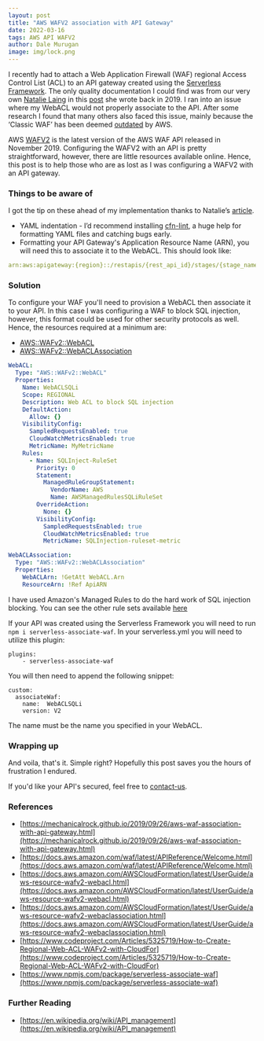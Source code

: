 ```yaml
---
layout: post
title: "AWS WAFV2 association with API Gateway"
date: 2022-03-16
tags: AWS API WAFV2
author: Dale Murugan
image: img/lock.png
---
```


I recently had to attach a Web Application Firewall (WAF) regional Access Control List (ACL) to an API gateway created using the [Serverless Framework](https://www.serverless.com/). The only quality documentation I could find was from our very own [Natalie Laing](https://au.linkedin.com/in/natalie-laing-652a9131) in this [post](https://mechanicalrock.github.io/2019/09/26/aws-waf-association-with-api-gateway.html) she wrote back in 2019. I ran into an issue where my WebACL would not properly associate to the API. After some research I found that many others also faced this issue, mainly because the ‘Classic WAF’ has been deemed [outdated](https://docs.aws.amazon.com/waf/latest/developerguide/classic-waf-chapter.html) by AWS.

AWS [WAFV2](https://docs.aws.amazon.com/waf/latest/APIReference/Welcome.html) is the latest version of the AWS WAF API released in November 2019. Configuring the WAFV2 with an API is pretty straightforward, however, there are little resources available online. Hence, this post is to help those who are as lost as I was configuring a WAFV2 with an API gateway.

### Things to be aware of

I got the tip on these ahead of my implementation thanks to Natalie’s [article](https://mechanicalrock.github.io/2019/09/26/aws-waf-association-with-api-gateway.html).

- YAML indentation - I’d recommend installing [cfn-lint](https://github.com/aws-cloudformation/cfn-lint), a huge help for formatting YAML files and catching bugs early.
- Formatting your API Gateway's Application Resource Name (ARN), you will need this to associate it to the WebACL. This should look like:

```yml
arn:aws:apigateway:{region}::/restapis/{rest_api_id}/stages/{stage_name}
```

### Solution

To configure your WAF you'll need to provision a WebACL then associate it to your API. In this case I was configuring a WAF to block SQL injection, however, this format could be used for other security protocols as well. Hence, the resources required at a minimum are:

- [AWS::WAFv2::WebACL](https://docs.aws.amazon.com/AWSCloudFormation/latest/UserGuide/aws-resource-wafv2-webacl.html)
- [AWS::WAFv2::WebACLAssociation](https://docs.aws.amazon.com/AWSCloudFormation/latest/UserGuide/aws-resource-wafv2-webaclassociation.html)

```yml
WebACL:
  Type: "AWS::WAFv2::WebACL"
  Properties:
    Name: WebACLSQLi
    Scope: REGIONAL
    Description: Web ACL to block SQL injection
    DefaultAction:
      Allow: {}
    VisibilityConfig:
      SampledRequestsEnabled: true
      CloudWatchMetricsEnabled: true
      MetricName: MyMetricName
    Rules:
      - Name: SQLInject-RuleSet
        Priority: 0
        Statement:
          ManagedRuleGroupStatement:
            VendorName: AWS
            Name: AWSManagedRulesSQLiRuleSet
        OverrideAction:
          None: {}
        VisibilityConfig:
          SampledRequestsEnabled: true
          CloudWatchMetricsEnabled: true
          MetricName: SQLInjection-ruleset-metric

WebACLAssociation:
  Type: "AWS::WAFv2::WebACLAssociation"
  Properties:
    WebACLArn: !GetAtt WebACL.Arn
    ResourceArn: !Ref ApiARN
```

I have used Amazon's Managed Rules to do the hard work of SQL injection blocking. You can see the other rule sets available [here](https://docs.aws.amazon.com/waf/latest/developerguide/aws-managed-rule-groups-list.html)

If your API was created using the Serverless Framework you will need to run `npm i serverless-associate-waf`.
In your serverless.yml you will need to utilize this plugin:

```
plugins:
    - serverless-associate-waf
```

You will then need to append the following snippet:

```
custom:
  associateWaf:
    name:  WebACLSQLi
    version: V2
```

The name must be the name you specified in your WebACL.

### Wrapping up

And voila, that's it. Simple right? Hopefully this post saves you the hours of frustration I endured.

If you'd like your API's secured, feel free to [contact-us](https://www.mechanicalrock.io/lets-get-started).

### References

- [https://mechanicalrock.github.io/2019/09/26/aws-waf-association-with-api-gateway.html](https://mechanicalrock.github.io/2019/09/26/aws-waf-association-with-api-gateway.html)
- [https://docs.aws.amazon.com/waf/latest/APIReference/Welcome.html](https://docs.aws.amazon.com/waf/latest/APIReference/Welcome.html)
- [https://docs.aws.amazon.com/AWSCloudFormation/latest/UserGuide/aws-resource-wafv2-webacl.html](https://docs.aws.amazon.com/AWSCloudFormation/latest/UserGuide/aws-resource-wafv2-webacl.html)
- [https://docs.aws.amazon.com/AWSCloudFormation/latest/UserGuide/aws-resource-wafv2-webaclassociation.html](https://docs.aws.amazon.com/AWSCloudFormation/latest/UserGuide/aws-resource-wafv2-webaclassociation.html)
- [https://www.codeproject.com/Articles/5325719/How-to-Create-Regional-Web-ACL-WAFv2-with-CloudFor](https://www.codeproject.com/Articles/5325719/How-to-Create-Regional-Web-ACL-WAFv2-with-CloudFor)
- [https://www.npmjs.com/package/serverless-associate-waf](https://www.npmjs.com/package/serverless-associate-waf)

### Further Reading

- [https://en.wikipedia.org/wiki/API_management](https://en.wikipedia.org/wiki/API_management)
